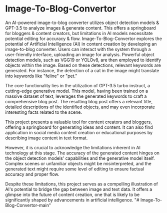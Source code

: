 # Image-To-Blog-Convertor
An AI-powered image-to-blog converter utilizes object detection models &amp; GPT-3.5 to analyze images &amp; generate content. This offers a springboard for bloggers &amp; content creators, but limitations in AI models necessitate potential editing for accuracy &amp; flow. 
Image-To-Blog-Convertor explores the potential of Artificial Intelligence (AI) in content creation by developing an image-to-blog converter. Users can interact with the system through a user-friendly interface, uploading an image for analysis. Powerful object detection models, such as VGG19 or YOLOv8, are then employed to identify objects within the image. Based on these detections, relevant keywords are generated. For instance, the detection of a cat in the image might translate into keywords like "feline" or "pet."

The core functionality lies in the utilization of GPT-3.5 turbo instruct, a cutting-edge generative model. This model, having been trained on a massive dataset of text, leverages the generated keywords to craft a comprehensive blog post. The resulting blog post offers a relevant title, detailed descriptions of the identified objects, and may even incorporate interesting facts related to the scene.

This project presents a valuable tool for content creators and bloggers, offering a springboard for generating ideas and content. It can also find application in social media content creation or educational purposes by describing image content in text format.

However, it is crucial to acknowledge the limitations inherent in AI technology at this stage. The accuracy of the generated content hinges on the object detection models' capabilities and the generative model itself. Complex scenes or unfamiliar objects might be misinterpreted, and the generated text might require some level of editing to ensure factual accuracy and proper flow.

Despite these limitations, this project serves as a compelling illustration of AI's potential to bridge the gap between image and text data. It offers a glimpse into the future of content creation, one that is likely to be significantly shaped by advancements in artificial intelligence. 
"# Image-To-Blog-Convertor-main" 
